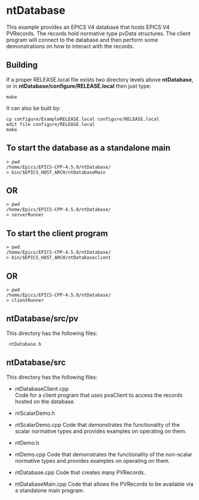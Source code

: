 # ntDatabase

This example provides an EPICS V4 database that hosts EPICS V4 PVRecords. 
The records hold normative type pvData structures.
The client program will connect to the database and then perform some
demonstrations on how to interact with the records.

## Building

If a proper RELEASE.local file exists two directory levels above **ntDatabase**,
or in **ntDatabase/configure/RELEASE.local** then just type:

    make

It can also be built by:

    cp configure/ExampleRELEASE.local configure/RELEASE.local
    edit file configure/RELEASE.local
    make

## To start the database as a standalone main

    > pwd
    /home/Epics/EPICS-CPP-4.5.0/ntDatabase/
    > bin/$EPICS_HOST_ARCH/ntDatabaseMain

## OR
    > pwd
    /home/Epics/EPICS-CPP-4.5.0/ntDatabase/
	> serverRunner

## To start the client program

    > pwd
    /home/Epics/EPICS-CPP-4.5.0/ntDatabase/
    > bin/$EPICS_HOST_ARCH/ntDatabaseclient

## OR
    > pwd
    /home/Epics/EPICS-CPP-4.5.0/ntDatabase/
	> clientRunner

## ntDatabase/src/pv

This directory has the following files:

     ntDatabase.h
  

## ntDatabase/src

This directory has the following files:

* ntDatabaseClient.cpp  
Code for a client program that uses pvaClient to access the records
hosted on the database.

* ntScalarDemo.h

* ntScalarDemo.cpp
Code that demonstrates the functionality of the scalar normative types
and provides examples on operating on them.

* ntDemo.h

* ntDemo.cpp
Code that demonstrates the functionality of the non-scalar normative types
and provides examples on operating on them.

* ntDatabase.cpp 
Code that creates many PVRecords.    

* ntDatabaseMain.cpp
Code that allows the PVRecords to be available via a standalone main program.

